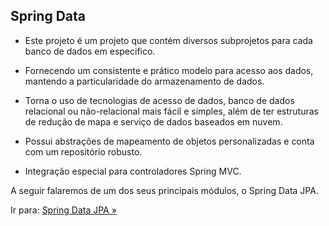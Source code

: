 ## Spring Data

- Este projeto é um projeto que contém diversos subprojetos para cada banco de dados em especifico.

- Fornecendo um consistente e prático modelo para acesso aos dados, mantendo a particularidade do armazenamento de dados.

- Torna o uso de tecnologias de acesso de dados, banco de dados relacional ou não-relacional mais fácil e simples, além de ter estruturas de redução de mapa e serviço de dados baseados em nuvem.

- Possui abstrações de mapeamento de objetos personalizadas e conta com um repositório robusto.
- Integração especial para controladores Spring MVC.

A seguir falaremos de um dos seus principais módulos, o Spring Data JPA.

Ir para: [Spring Data JPA »](/content/EcossistemaSpring/6-SpringData/SpringDataJPA.md)